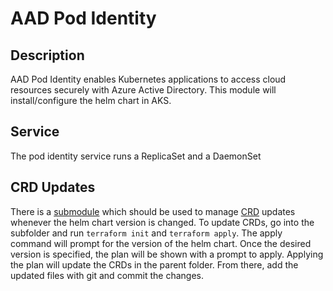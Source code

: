 # AAD Pod Identity

## Description

AAD Pod Identity enables Kubernetes applications to access cloud resources securely with Azure Active Directory. This module will install/configure the helm chart in AKS.

## Service

The pod identity service runs a ReplicaSet and a DaemonSet 

## CRD Updates

There is a [submodule](/crds/update_files) which should be used to manage [CRD](/crds) updates whenever the helm chart version is changed. To update CRDs, go into the subfolder and run `terraform init` and `terraform apply`.  The apply command will prompt for the version of the helm chart.  Once the desired version is specified, the plan will be shown with a prompt to apply.  Applying the plan will update the CRDs in the parent folder.  From there, add the updated files with git and commit the changes.